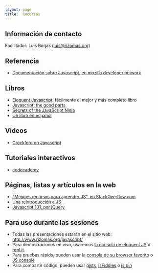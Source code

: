 ```yaml
---
layout: page
title:  Recursos
---
```


## Información de contacto

Facilitador: Luis Borjas (luis@rizomas.org)

## Referencia

* [Documentación sobre Javascript, en mozilla developer network](https://developer.mozilla.org/en-US/docs/Web/JavaScript)

## Libros

* [Eloquent Javascript](http://eloquentjavascript.net/): fácilmente el mejor y más completo libro
* [Javascript: the good parts](http://www.amazon.com/JavaScript-Good-Parts-Douglas-Crockford/dp/0596517742)
* [Secrets of the JavaScript Ninja](http://www.amazon.com/gp/product/193398869X/ref=as_li_ss_il?ie=UTF8&camp=1789&creative=390957&creativeASIN=193398869X&linkCode=as2&tag=jspro-20)
* [Un libro en español](http://librosweb.es/javascript/)

## Videos

* [Crockford on Javascript](http://yuiblog.com/crockford/)

## Tutoriales interactivos

* [codecademy](http://www.codecademy.com/en/tracks/javascript)

## Páginas, listas y artículos en la web

* ["Mejores recursos para aprender JS", en StackOverflow.com](http://stackoverflow.com/questions/11246/best-resources-to-learn-javascript)
* [Una reintroducción a JS](https://developer.mozilla.org/en-US/docs/Web/JavaScript/A_re-introduction_to_JavaScript)
* [Javascript 101, por jQuery](http://learn.jquery.com/javascript-101/)

## Para uso durante las sesiones

* Todas las presentaciones estarán en el sitio web: <http://www.rizomas.org/javascript/>
* Para demostraciones en vivo, usaremos [la consola de eloquent JS](http://eloquentjavascript.net/code/#1) o [repl.it](http://repl.it/languages/JavaScript).
* Para pruebas rápids, pueden usar la [consola de su browser favorito](https://developer.chrome.com/devtools/docs/console) o [JS console](http://jsconsole.com/)
* Para compartir código, pueden usar [gists](https://gist.github.com/), [jsFiddles](http://jsfiddle.net/) o [js bin](http://jsbin.com/xadekoraka/1/edit?js,output)

